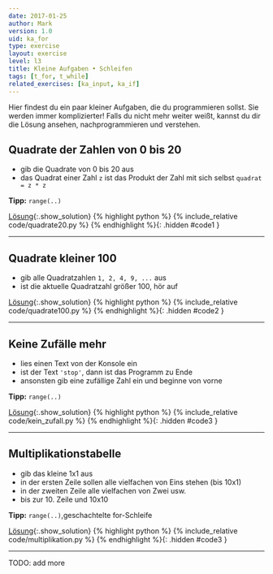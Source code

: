 ```yaml
---
date: 2017-01-25
author: Mark
version: 1.0
uid: ka_for
type: exercise
layout: exercise
level: l3
title: Kleine Aufgaben • Schleifen
tags: [t_for, t_while]
related_exercises: [ka_input, ka_if]
---
```


Hier findest du ein paar kleiner Aufgaben, die du programmieren sollst.
Sie werden immer komplizierter! Falls du nicht mehr weiter weißt,
kannst du dir die Lösung ansehen, nachprogrammieren und verstehen.

## Quadrate der Zahlen von 0 bis 20
- gib die Quadrate von 0 bis 20 aus
- das Quadrat einer Zahl `z` ist das Produkt der Zahl mit sich selbst `quadrat = z * z`

**Tipp:** `range(..)`

[Lösung](#code1){:.show_solution}
{% highlight python %}
{% include_relative code/quadrate20.py %}
{% endhighlight %}{: .hidden #code1 }

<hr>

## Quadrate kleiner 100
- gib alle Quadratzahlen `1, 2, 4, 9, ...` aus
- ist die aktuelle Quadratzahl größer 100, hör auf


[Lösung](#code2){:.show_solution}
{% highlight python %}
{% include_relative code/quadrate100.py %}
{% endhighlight %}{: .hidden #code2 }

<hr>

## Keine Zufälle mehr
- lies einen Text von der Konsole ein
- ist der Text `'stop'`, dann ist das Programm zu Ende
- ansonsten gib eine zufällige Zahl ein und beginne von vorne

**Tipp:** `range(..)`

[Lösung](#code3){:.show_solution}
{% highlight python %}
{% include_relative code/kein_zufall.py %}
{% endhighlight %}{: .hidden #code3 }

<hr>

## Multiplikationstabelle
- gib das kleine 1x1 aus
- in der ersten Zeile sollen alle vielfachen von Eins stehen (bis 10x1)
- in der zweiten Zeile alle vielfachen von Zwei usw.
- bis zur 10. Zeile und 10x10

**Tipp:** `range(..)`,geschachtelte for-Schleife

[Lösung](#code3){:.show_solution}
{% highlight python %}
{% include_relative code/multiplikation.py %}
{% endhighlight %}{: .hidden #code3 }

<hr>


TODO: add more
